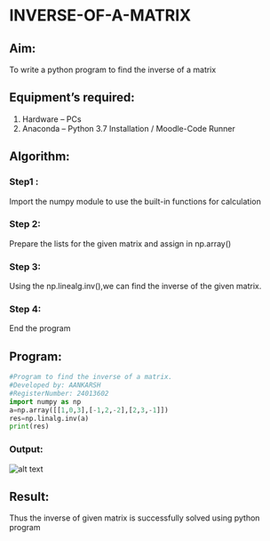 # INVERSE-OF-A-MATRIX
## Aim:
To write a python program to find the inverse of a matrix
## Equipment’s required:
1. 	Hardware – PCs
2. 	Anaconda – Python 3.7 Installation / Moodle-Code Runner
## Algorithm:
### Step1 : 
Import the numpy module to use the built-in functions for calculation
### Step 2:
Prepare the lists for the given matrix and assign in np.array() 
### Step 3:
Using the np.linealg.inv(),we can find the inverse of the given matrix.
### Step 4: 
End the program
## Program:
```Python
#Program to find the inverse of a matrix.
#Developed by: AANKARSH
#RegisterNumber: 24013602
import numpy as np
a=np.array([[1,0,3],[-1,2,-2],[2,3,-1]])
res=np.linalg.inv(a)
print(res)
```
### Output:
![alt text](<Screenshot 2024-11-02 182112.png>)

## Result:
Thus the inverse of given matrix is successfully solved using python program

